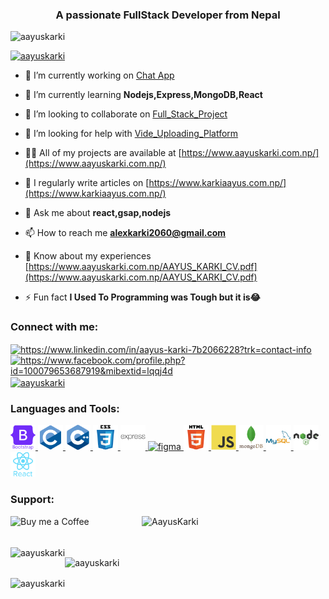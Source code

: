 <h3 align="center">A passionate FullStack Developer from Nepal</h3>

<p align="left"> <img src="https://komarev.com/ghpvc/?username=aayuskarki&label=Profile%20views&color=0e75b6&style=flat" alt="aayuskarki" /> </p>

<p align="left"> <a href="https://github.com/ryo-ma/github-profile-trophy"><img src="https://github-profile-trophy.vercel.app/?username=aayuskarki" alt="aayuskarki" /></a> </p>

- 🔭 I’m currently working on [Chat App](https://github.com/AAYUSKARKI/CHAT_APP_PROJECT)

- 🌱 I’m currently learning **Nodejs,Express,MongoDB,React**

- 👯 I’m looking to collaborate on [Full_Stack_Project](https://github.com/AAYUSKARKI/FULLSTACK_PROJECT)

- 🤝 I’m looking for help with [Vide_Uploading_Platform](https://github.com/AAYUSKARKI/BACKEND)

- 👨‍💻 All of my projects are available at [https://www.aayuskarki.com.np/](https://www.aayuskarki.com.np/)

- 📝 I regularly write articles on [https://www.karkiaayus.com.np/](https://www.karkiaayus.com.np/)

- 💬 Ask me about **react,gsap,nodejs**

- 📫 How to reach me **alexkarki2060@gmail.com**

- 📄 Know about my experiences [https://www.aayuskarki.com.np/AAYUS_KARKI_CV.pdf](https://www.aayuskarki.com.np/AAYUS_KARKI_CV.pdf)

- ⚡ Fun fact **I Used To Programming was Tough but it is😂**

<h3 align="left">Connect with me:</h3>
<p align="left">
<a href="https://linkedin.com/in/https://www.linkedin.com/in/aayus-karki-7b2066228?trk=contact-info" target="blank"><img align="center" src="https://raw.githubusercontent.com/rahuldkjain/github-profile-readme-generator/master/src/images/icons/Social/linked-in-alt.svg" alt="https://www.linkedin.com/in/aayus-karki-7b2066228?trk=contact-info" height="30" width="40" /></a>
<a href="https://www.facebook.com/profile.php?id=100079653687919&mibextid=lqqj4d" target="blank"><img align="center" src="https://raw.githubusercontent.com/rahuldkjain/github-profile-readme-generator/master/src/images/icons/Social/facebook.svg" alt="https://www.facebook.com/profile.php?id=100079653687919&mibextid=lqqj4d" height="30" width="40" /></a>
<a href="https://www.youtube.com/c/aayuskarki" target="blank"><img align="center" src="https://raw.githubusercontent.com/rahuldkjain/github-profile-readme-generator/master/src/images/icons/Social/youtube.svg" alt="aayuskarki" height="30" width="40" /></a>
</p>

<h3 align="left">Languages and Tools:</h3>
<p align="left"> <a href="https://getbootstrap.com" target="_blank" rel="noreferrer"> <img src="https://raw.githubusercontent.com/devicons/devicon/master/icons/bootstrap/bootstrap-plain-wordmark.svg" alt="bootstrap" width="40" height="40"/> </a> <a href="https://www.cprogramming.com/" target="_blank" rel="noreferrer"> <img src="https://raw.githubusercontent.com/devicons/devicon/master/icons/c/c-original.svg" alt="c" width="40" height="40"/> </a> <a href="https://www.w3schools.com/cpp/" target="_blank" rel="noreferrer"> <img src="https://raw.githubusercontent.com/devicons/devicon/master/icons/cplusplus/cplusplus-original.svg" alt="cplusplus" width="40" height="40"/> </a> <a href="https://www.w3schools.com/css/" target="_blank" rel="noreferrer"> <img src="https://raw.githubusercontent.com/devicons/devicon/master/icons/css3/css3-original-wordmark.svg" alt="css3" width="40" height="40"/> </a> <a href="https://expressjs.com" target="_blank" rel="noreferrer"> <img src="https://raw.githubusercontent.com/devicons/devicon/master/icons/express/express-original-wordmark.svg" alt="express" width="40" height="40"/> </a> <a href="https://www.figma.com/" target="_blank" rel="noreferrer"> <img src="https://www.vectorlogo.zone/logos/figma/figma-icon.svg" alt="figma" width="40" height="40"/> </a> <a href="https://www.w3.org/html/" target="_blank" rel="noreferrer"> <img src="https://raw.githubusercontent.com/devicons/devicon/master/icons/html5/html5-original-wordmark.svg" alt="html5" width="40" height="40"/> </a> <a href="https://developer.mozilla.org/en-US/docs/Web/JavaScript" target="_blank" rel="noreferrer"> <img src="https://raw.githubusercontent.com/devicons/devicon/master/icons/javascript/javascript-original.svg" alt="javascript" width="40" height="40"/> </a> <a href="https://www.mongodb.com/" target="_blank" rel="noreferrer"> <img src="https://raw.githubusercontent.com/devicons/devicon/master/icons/mongodb/mongodb-original-wordmark.svg" alt="mongodb" width="40" height="40"/> </a> <a href="https://www.mysql.com/" target="_blank" rel="noreferrer"> <img src="https://raw.githubusercontent.com/devicons/devicon/master/icons/mysql/mysql-original-wordmark.svg" alt="mysql" width="40" height="40"/> </a> <a href="https://nodejs.org" target="_blank" rel="noreferrer"> <img src="https://raw.githubusercontent.com/devicons/devicon/master/icons/nodejs/nodejs-original-wordmark.svg" alt="nodejs" width="40" height="40"/> </a> <a href="https://reactjs.org/" target="_blank" rel="noreferrer"> <img src="https://raw.githubusercontent.com/devicons/devicon/master/icons/react/react-original-wordmark.svg" alt="react" width="40" height="40"/> </a> </p>

<h3 align="left">Support:</h3>
<p><a href="https://www.buymeacoffee.com/Buy me a Coffee"> <img align="left" src="https://cdn.buymeacoffee.com/buttons/v2/default-yellow.png" height="50" width="210" alt="Buy me a Coffee" /></a><a href="https://ko-fi.com/AayusKarki"> <img align="left" src="https://cdn.ko-fi.com/cdn/kofi3.png?v=3" height="50" width="210" alt="AayusKarki" /></a></p><br><br>

<p><img align="left" src="https://github-readme-stats.vercel.app/api/top-langs?username=aayuskarki&show_icons=true&locale=en&layout=compact" alt="aayuskarki" /></p>

<p>&nbsp;<img align="center" src="https://github-readme-stats.vercel.app/api?username=aayuskarki&show_icons=true&locale=en" alt="aayuskarki" /></p>

<p><img align="center" src="https://github-readme-streak-stats.herokuapp.com/?user=aayuskarki&" alt="aayuskarki" /></p>
